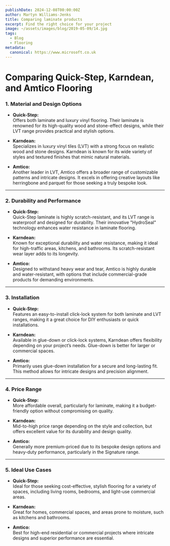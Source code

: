 ```yaml
---
publishDate: 2024-12-08T00:00:00Z
author: Martyn Williams-Jenks
title: Comparing laminate products
excerpt: Find the right choice for your project
image: ~/assets/images/blog/2019-05-09/14.jpg
tags:
  - Blog
  - Flooring
metadata:
  canonical: https://www.microsoft.co.uk
---
```


# Comparing Quick-Step, Karndean, and Amtico Flooring  

### **1. Material and Design Options**  
- **Quick-Step:**  
  Offers both laminate and luxury vinyl flooring. Their laminate is renowned for its high-quality wood and stone-effect designs, while their LVT range provides practical and stylish options.  

- **Karndean:**  
  Specializes in luxury vinyl tiles (LVT) with a strong focus on realistic wood and stone designs. Karndean is known for its wide variety of styles and textured finishes that mimic natural materials.  

- **Amtico:**  
  Another leader in LVT, Amtico offers a broader range of customizable patterns and intricate designs. It excels in offering creative layouts like herringbone and parquet for those seeking a truly bespoke look.  

---

### **2. Durability and Performance**  
- **Quick-Step:**  
  Quick-Step laminate is highly scratch-resistant, and its LVT range is waterproof and designed for durability. Their innovative "HydroSeal" technology enhances water resistance in laminate flooring.  

- **Karndean:**  
  Known for exceptional durability and water resistance, making it ideal for high-traffic areas, kitchens, and bathrooms. Its scratch-resistant wear layer adds to its longevity.  

- **Amtico:**  
  Designed to withstand heavy wear and tear, Amtico is highly durable and water-resistant, with options that include commercial-grade products for demanding environments.  

---

### **3. Installation**  
- **Quick-Step:**  
  Features an easy-to-install click-lock system for both laminate and LVT ranges, making it a great choice for DIY enthusiasts or quick installations.  

- **Karndean:**  
  Available in glue-down or click-lock systems, Karndean offers flexibility depending on your project’s needs. Glue-down is better for larger or commercial spaces.  

- **Amtico:**  
  Primarily uses glue-down installation for a secure and long-lasting fit. This method allows for intricate designs and precision alignment.  

---

### **4. Price Range**  
- **Quick-Step:**  
  More affordable overall, particularly for laminate, making it a budget-friendly option without compromising on quality.  

- **Karndean:**  
  Mid-to-high price range depending on the style and collection, but offers excellent value for its durability and design quality.  

- **Amtico:**  
  Generally more premium-priced due to its bespoke design options and heavy-duty performance, particularly in the Signature range.  

---

### **5. Ideal Use Cases**  
- **Quick-Step:**  
  Ideal for those seeking cost-effective, stylish flooring for a variety of spaces, including living rooms, bedrooms, and light-use commercial areas.  

- **Karndean:**  
  Great for homes, commercial spaces, and areas prone to moisture, such as kitchens and bathrooms.  

- **Amtico:**  
  Best for high-end residential or commercial projects where intricate designs and superior performance are essential.  
